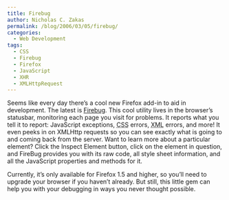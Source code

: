 ```yaml
---
title: Firebug
author: Nicholas C. Zakas
permalink: /blog/2006/03/05/firebug/
categories:
  - Web Development
tags:
  - CSS
  - Firebug
  - Firefox
  - JavaScript
  - XHR
  - XMLHttpRequest
---
```

Seems like every day there&#8217;s a cool new Firefox add-in to aid in development. The latest is <a title="FireBug" rel="external" href="http://www.joehewitt.com/software/firebug/">Firebug</a>. This cool utility lives in the browser&#8217;s statusbar, monitoring each page you visit for problems. It reports what you tell it to report: JavaScript exceptions, <acronym title="Cascading Style Sheet">CSS</acronym> errors, <acronym title="eXtensible Markup Language">XML</acronym> errors, and more! It even peeks in on XMLHttp requests so you can see exactly what is going to and coming back from the server. Want to learn more about a particular element? Click the Inspect Element button, click on the element in question, and FireBug provides you with its raw code, all style sheet information, and all the JavaScript properties and methods for it.

Currently, it&#8217;s only available for Firefox 1.5 and higher, so you&#8217;ll need to upgrade your browser if you haven&#8217;t already. But still, this little gem can help you with your debugging in ways you never thought possible.
